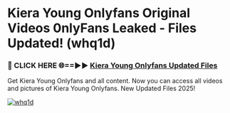 # Kiera Young Onlyfans Original Videos 0nlyFans Leaked - Files Updated! (whq1d)

<h3>🔴 CLICK HERE 🌐==►► <a href="https://tinyurl.com/2wckxsce" rel="nofollow">Kiera Young Onlyfans Updated Files</a></h3>

Get Kiera Young Onlyfans and all content. Now you can access all videos and pictures of Kiera Young Onlyfans. New Updated Files 2025!

[![whq1d](https://i.imgur.com/AFduVYN.gif)](https://tinyurl.com/2wckxsce)

